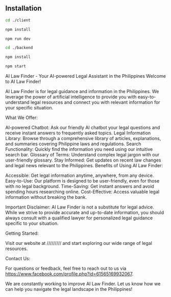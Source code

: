 
## Installation
```bash
cd ./client
```
```bash
npm install
```
```bash
npm run dev
```
```bash
cd ./backend
```
```bash
npm install
```
```bash
npm start
```



AI Law Finder - Your AI-powered Legal Assistant in the Philippines
Welcome to AI Law Finder!

AI Law Finder is for legal guidance and information in the Philippines. We leverage the power of artificial intelligence to provide you with easy-to-understand legal resources and connect you with relevant information for your specific situation.

What We Offer:

AI-powered Chatbot: Ask our friendly AI chatbot your legal questions and receive instant answers to frequently asked topics.
Legal Information Library: Browse through a comprehensive library of articles, explanations, and summaries covering Philippine laws and regulations.
Search Functionality: Quickly find the information you need using our intuitive search bar.
Glossary of Terms: Understand complex legal jargon with our user-friendly glossary.
Stay Informed: Get updates on recent law changes and legal news relevant to the Philippines.
Benefits of Using AI Law Finder:

Accessible: Get legal information anytime, anywhere, from any device.
Easy-to-Use: Our platform is designed to be user-friendly, even for those with no legal background.
Time-Saving: Get instant answers and avoid spending hours researching online.
Cost-Effective: Access valuable legal information without breaking the bank.

Important Disclaimer:
AI Law Finder is not a substitute for legal advice. While we strive to provide accurate and up-to-date information, you should always consult with a qualified lawyer for personalized legal guidance specific to your situation.

Getting Started:

Visit our website at ///////// and start exploring our wide range of legal resources.

Contact Us:

For questions or feedback, feel free to reach out to us via https://www.facebook.com/profile.php?id=61565169932067.

We are constantly working to improve AI Law Finder. Let us know how we can help you navigate the legal landscape in the Philippines!
